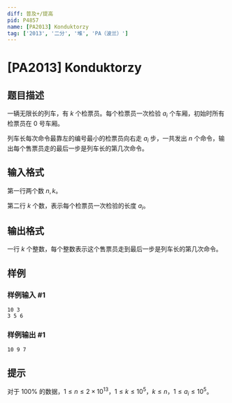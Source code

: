 ```yaml
---
diff: 普及+/提高
pid: P4857
name: [PA2013] Konduktorzy
tag: ['2013', '二分', '堆', 'PA（波兰）']
---
```

# [PA2013] Konduktorzy
## 题目描述

一辆无限长的列车，有 $k$ 个检票员。每个检票员一次检验 $a_i$ 个车厢，初始时所有检票员在 $0$ 号车厢。

列车长每次命令最靠左的编号最小的检票员向右走 $a_i$ 步，一共发出 $n$ 个命令，输出每个售票员走的最后一步是列车长的第几次命令。
## 输入格式

第一行两个数 $n,k$。

第二行 $k$ 个数，表示每个检票员一次检验的长度 $a_i$。
## 输出格式

一行 $k$ 个整数，每个整数表示这个售票员走到最后一步是列车长的第几次命令。
## 样例

### 样例输入 #1
```
10 3
3 5 6

```
### 样例输出 #1
```
10 9 7
```
## 提示

对于 $100\%$ 的数据，$1\le n\le 2\times 10^{13}$，$1\le k\le 10^5$，$k\le n$，$1\le a_i\le 10^5$。
